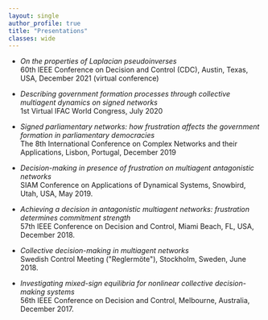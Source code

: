 ```yaml
---
layout: single
author_profile: true
title: "Presentations"
classes: wide
---
```


- *On the properties of Laplacian pseudoinverses*\
60th IEEE Conference on Decision and Control (CDC), 
Austin, Texas, USA, December 2021 (virtual conference)

- *Describing government formation processes through collective multiagent dynamics on signed networks*\
1st Virtual IFAC World Congress, July 2020

- *Signed parliamentary networks: how frustration affects the government formation in parliamentary democracies*\
The 8th International Conference on Complex Networks and their Applications,
Lisbon, Portugal, December 2019

- *Decision-making in presence of frustration on multiagent antagonistic networks*\
SIAM Conference on Applications of Dynamical Systems, 
Snowbird, Utah, USA, May 2019.

- *Achieving a decision in antagonistic multiagent networks: frustration determines commitment strength*\
57th IEEE Conference on Decision and Control, Miami Beach, FL, USA, December 2018.

- *Collective decision-making in multiagent networks*\
Swedish Control Meeting ("Reglermöte"),
Stockholm, Sweden, June 2018.

- *Investigating mixed-sign equilibria for nonlinear collective decision-making systems*\
56th IEEE Conference on Decision and Control,
Melbourne, Australia, December 2017.
